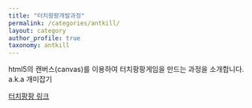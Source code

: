 ```yaml
---
title: "터치팡팡개발과정"
permalink: /categories/antkill/
layout: category
author_profile: true
taxonomy: antkill
---
```


html5의 캔버스(canvas)를 이용하여 터치팡팡게임을 만드는 과정을 소개합니다. a.k.a 개미잡기  

[터치팡팡 링크](https://mnmsoft.co.kr/content/ant)  




